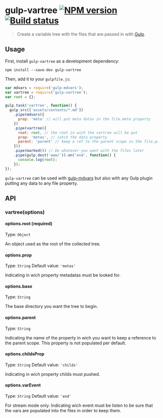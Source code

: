 # gulp-vartree [![NPM version](https://badge.fury.io/js/gulp-vartree.png)](https://npmjs.org/package/gulp-vartree) [![Build status](https://api.travis-ci.org/nfroidure/gulp-vartree.png)](https://travis-ci.org/nfroidure/gulp-vartree)
> Create a variable tree with the files that are passed in with [Gulp](http://gulpjs.com/).

## Usage

First, install `gulp-vartree` as a development dependency:

```shell
npm install --save-dev gulp-vartree
```

Then, add it to your `gulpfile.js`:

```javascript
var mdvars = require('gulp-mdvars');
var vartree = require('gulp-vartree');
var root = {};

gulp.task('vartree', function() {
  gulp.src(['assets/contents/*.md'])
    .pipe(mdvars({
      prop: 'meta' // will put meta datas in the file.meta property
    })
    .pipe(vartree({
      root: root, // the root in wich the vartree will be put
      prop: 'metas', // catch the data property
      parent: 'parent' // keep a ref to the parent scope in the file.parent property
    }))
    .pipe(marked()) // Do whatever you want with the files later
    .pipe(gulp.dest('www/')).on('end', function() {
      console.log(root);
    });
});
```

`gulp-vartree` can be used with
 [gulp-mdvars](https://github.com/nfroidure/gulp-mdvars) but also with any Gulp
 plugin putting any data to any file property.

## API

### vartree(options)

#### options.root (required)
Type: `Object`

An object used as the root of the collected tree.

#### options.prop
Type: `String`
Default value: `'metas'`

Indicating in wich property metadatas must be looked for.

#### options.base
Type: `String`

The base directory you want the tree to begin.

#### options.parent
Type: `String`

Indicating the name of the property in wich you want to keep a reference to the
 parent scope. This property is not populated per default.

#### options.childsProp
Type: `String`
Default value: `'childs'`

Indicating in wich property childs must pushed.


#### options.varEvent
Type: `String`
Default value: `'end'`

For stream mode only. Indicating wich event must be listen to be sure that the
 vars are populated into the files in order to keep them.
